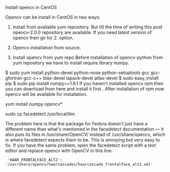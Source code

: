 Install opencv in CentOS

Opencv can be install in CentOS in two ways:

1) Install from available yum repository.
But till the time of writing this post opencv-2.0.0 repository are available. If you need latest version of opencv then go for 2. option.
2) Opencv installation from source.

1) Install opencv from yum repo
Before installation of opencv-python from yum repository we have to install require library numpy.

$ sudo yum install python-devel python-nose python-setuptools gcc gcc-gfortran gcc-c++ blas-devel lapack-devel atlas-devel
$ sudo easy_install pip
$ sudo pip install numpy==1.6.1
If you haven’t installed opencv rpm then you can download from here and install it first . After installation of rpm now opencv will be available for installation.

yum install numpy opencv*

sudo cp facedetect /usr/local/bin

The problem here is that the package for Fedora doesn't just have a different name than what's mentioned in the facedetect documentation — it also puts its files in /usr/share/OpenCV/ instead of /usr/share/opencv, which is where facedetect expects them to be. This is annoying but very easy to fix. If you have the same problem, open the facedetect script with a text editor and replace opencv with OpenCV in this line:

 `` 'HAAR_FRONTALFACE_ALT2': '/usr/share/opencv/haarcascades/haarcascade_frontalface_alt2.xml'``
